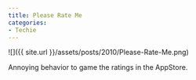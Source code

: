 ```yaml
---
title: Please Rate Me
categories:
- Techie
---
```


![]({{ site.url }}/assets/posts/2010/Please-Rate-Me.png)
  



Annoying behavior to game the ratings in the AppStore.
